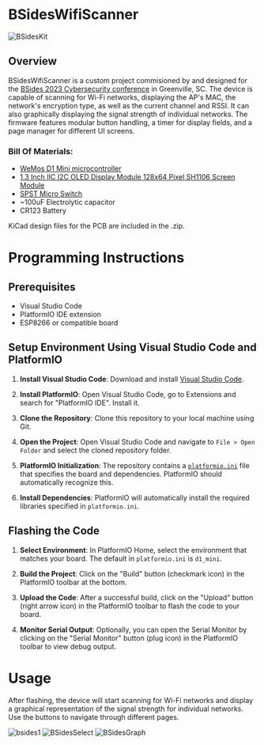# BSidesWifiScanner

![BSidesKit](https://github.com/circuitboardmedics/BSidesWifiScanner/assets/5779011/e2b1d360-d259-46aa-b84c-78f1aae5670e)


## Overview
BSidesWifiScanner is a custom project commisioned by and designed for the [BSides 2023 Cybersecurity conference](https://www.bsidesgreenville.org/) in Greenville, SC. The device is capable of scanning for Wi-Fi networks, displaying the AP's MAC, the network's encryption type, as well as the current channel and RSSI.  It can also graphically displaying the signal strength of individual networks. The firmware features modular button handling, a timer for display fields, and a page manager for different UI screens.

### Bill Of Materials:
- [WeMos D1 Mini microcontroller](https://www.amazon.com/s?k=wemos+d1+mini)
- [1.3 Inch IIC I2C OLED Display Module 128x64 Pixel SH1106 Screen Module](https://www.amazon.com/gp/product/B0C3L7N917/)
- [SPST Micro Switch](https://www.amazon.com/gp/product/B07BD1SPYG)
- ~100uF Electrolytic capacitor
- CR123 Battery

KiCad design files for the PCB are included in the .zip.


# Programming Instructions

## Prerequisites
- Visual Studio Code
- PlatformIO IDE extension
- ESP8266 or compatible board

## Setup Environment Using Visual Studio Code and PlatformIO

1. **Install Visual Studio Code**: Download and install [Visual Studio Code](https://code.visualstudio.com/).

2. **Install PlatformIO**: Open Visual Studio Code, go to Extensions and search for "PlatformIO IDE". Install it.

3. **Clone the Repository**: Clone this repository to your local machine using Git.

4. **Open the Project**: Open Visual Studio Code and navigate to `File > Open Folder` and select the cloned repository folder.

5. **PlatformIO Initialization**: The repository contains a [`platformio.ini`](https://github.com/circuitboardmedics/BSidesWifiScanner/blob/main/platformio.ini) file that specifies the board and dependencies. PlatformIO should automatically recognize this.

6. **Install Dependencies**: PlatformIO will automatically install the required libraries specified in `platformio.ini`.

## Flashing the Code

1. **Select Environment**: In PlatformIO Home, select the environment that matches your board. The default in `platformio.ini` is `d1_mini`.

2. **Build the Project**: Click on the "Build" button (checkmark icon) in the PlatformIO toolbar at the bottom.

3. **Upload the Code**: After a successful build, click on the "Upload" button (right arrow icon) in the PlatformIO toolbar to flash the code to your board.

4. **Monitor Serial Output**: Optionally, you can open the Serial Monitor by clicking on the "Serial Monitor" button (plug icon) in the PlatformIO toolbar to view debug output.

# Usage
After flashing, the device will start scanning for Wi-Fi networks and display a graphical representation of the signal strength for individual networks. Use the buttons to navigate through different pages.

![bsides1](https://github.com/circuitboardmedics/BSidesWifiScanner/assets/39735406/03e90326-5ef2-4477-9201-dd1ca8c2671a)
![BSidesSelect](https://github.com/circuitboardmedics/BSidesWifiScanner/assets/5779011/e0134b6d-a24f-4a62-9546-30c748888c46)
![BSidesGraph](https://github.com/circuitboardmedics/BSidesWifiScanner/assets/5779011/b9c0b4c6-5811-4503-af9f-f0507ae3750a)
